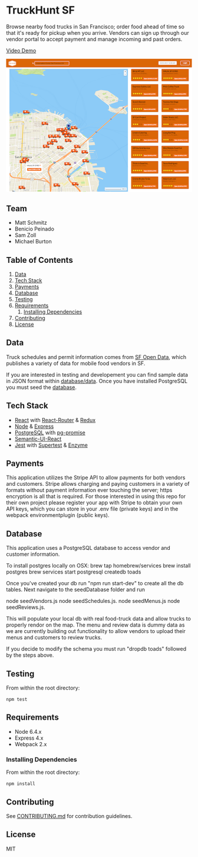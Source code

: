 # TruckHunt SF

Browse nearby food trucks in San Francisco; order food ahead of time so that it's ready for pickup when you arrive. Vendors can sign up through our vendor portal to accept payment and manage incoming and past orders. 

[Video Demo](https://www.youtube.com/watch?v=iVUxqjB9uu4)

![Homepage Screenshot](screenshots/truck-hunt-static-8in.png "Homepage")

## Team

  - Matt Schmitz
  - Benicio Peinado
  - Sam Zoll
  - Michael Burton

## Table of Contents

1. [Data](#data)
1. [Tech Stack](#tech-stack)
1. [Payments](#payments)
1. [Database](#database)
1. [Testing](#testing)
1. [Requirements](#requirements)
    1. [Installing Dependencies](#installing-dependencies)
1. [Contributing](#contributing)
1. [License](#license)

## Data

Truck schedules and permit information comes from [SF Open Data], which publishes a variety of data for mobile food vendors in SF.

If you are interested in testing and developement you can find sample data in JSON format within [database/data](database/data).  Once you have installed PostgreSQL you must seed the [database](#database). 

## Tech Stack
  - [React] with [React-Router] & [Redux]
  - [Node] & [Express]
  - [PostgreSQL] with [pg-promise]
  - [Semantic-UI-React]
  - [Jest] with [Supertest] & [Enzyme]

## Payments

This application utilizes the Stripe API to allow payments for both vendors and customers. Stripe allows charging and paying customers in a variety of formats without payment information ever touching the server; https encryption is all that is required. For those interested in using this repo for their own project please register your app with Stripe to obtain your own API keys, which you can store in your .env file (private keys) and in the webpack environmentplugin (public keys). 

## Database

This application uses a PostgreSQL database to access vendor and customer information. 

To install postgres locally on OSX:
brew tap homebrew/services
brew install postgres
brew services start postgresql
createdb toads

Once you've created your db run "npm run start-dev" to create all the db tables. Next navigate to the seedDatabase folder and run 

node seedVendors.js
node seedSchedules.js.
node seedMenus.js
node seedReviews.js.  

This will populate your local db with real food-truck data and allow trucks to properly rendor on the map. The menu and review data is dummy data as we are currently building out functionality to allow vendors to upload their menus and customers to review trucks.

If you decide to modify the schema you must run "dropdb toads" followed by the steps above.

## Testing

From within the root directory:
```
npm test
```

## Requirements

- Node 6.4.x
- Express 4.x
- Webpack 2.x

### Installing Dependencies

From within the root directory:
```
npm install
```

## Contributing

See [CONTRIBUTING.md](CONTRIBUTING.md) for contribution guidelines.

## License

MIT

[Live Site]:http://www.truckhuntsf.com
[SF Open Data]:https://datasf.org/opendata/
[React-Router]:https://github.com/ReactTraining/react-router
[React]:https://github.com/facebook/react
[Redux]:https://github.com/reactjs/redux
[Node]:https://github.com/nodejs
[Express]:https://github.com/expressjs/express
[PostgreSQL]:https://www.postgresql.org/
[pg-promise]:https://github.com/vitaly-t/pg-promise
[Semantic-UI-React]:https://github.com/Semantic-Org/Semantic-UI-React
[Jest]:https://github.com/facebook/jest
[Supertest]:https://github.com/visionmedia/supertest
[Enzyme]:https://github.com/airbnb/enzyme
